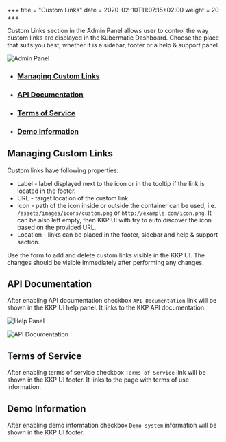 +++
title = "Custom Links"
date = 2020-02-10T11:07:15+02:00
weight = 20
+++

Custom Links section in the Admin Panel allows user to control the way custom links are displayed in the Kubermatic
Dashboard. Choose the place that suits you best, whether it is a sidebar, footer or a help & support panel.

![Admin Panel](/img/kubermatic/v2.20/ui/custom_links.png?height=250px&classes=shadow,border "Custom Links Settings")

- ### [Managing Custom Links](#managing-custom-links)
- ### [API Documentation](#api-documentation)
- ### [Terms of Service](#terms-of-service)
- ### [Demo Information](#demo-information)

## Managing Custom Links
Custom links have following properties:
- Label - label displayed next to the icon or in the tooltip if the link is located in the footer.
- URL - target location of the custom link.
- Icon - path of the icon inside or outside the container can be used, i.e. `/assets/images/icons/custom.png` or
  `http://example.com/icon.png`. It can be also left empty, then KKP UI with try to auto discover the icon based on the
  provided URL.
- Location - links can be placed in the footer, sidebar and help & support section.

Use the form to add and delete custom links visible in the KKP UI. The changes should be visible immediately after
performing any changes.

## API Documentation
After enabling API documentation checkbox `API Documentation` link will be shown in the KKP UI help panel. It links to
the KKP API documentation.

![Help Panel](/img/kubermatic/v2.20/ui/help_panel.png?height=250px&classes=shadow,border "Help Panel")

![API Documentation](/img/kubermatic/v2.20/ui/api_docs.png?height=250px&classes=shadow,border "API Documentation")

## Terms of Service
After enabling terms of service checkbox `Terms of Service` link will be shown in the KKP UI footer. It links to the
page with terms of use information.

## Demo Information
After enabling demo information checkbox `Demo system` information will be shown in the KKP UI footer.
